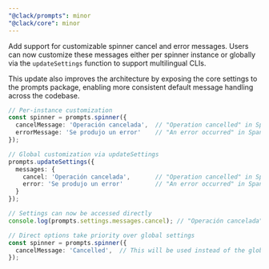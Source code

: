 ```yaml
---
"@clack/prompts": minor
"@clack/core": minor
---
```


Add support for customizable spinner cancel and error messages. Users can now customize these messages either per spinner instance or globally via the `updateSettings` function to support multilingual CLIs.

This update also improves the architecture by exposing the core settings to the prompts package, enabling more consistent default message handling across the codebase.

```ts
// Per-instance customization
const spinner = prompts.spinner({
  cancelMessage: 'Operación cancelada',  // "Operation cancelled" in Spanish
  errorMessage: 'Se produjo un error'    // "An error occurred" in Spanish
});

// Global customization via updateSettings
prompts.updateSettings({
  messages: {
    cancel: 'Operación cancelada',       // "Operation cancelled" in Spanish
    error: 'Se produjo un error'         // "An error occurred" in Spanish
  }
});

// Settings can now be accessed directly
console.log(prompts.settings.messages.cancel); // "Operación cancelada"

// Direct options take priority over global settings
const spinner = prompts.spinner({
  cancelMessage: 'Cancelled',  // This will be used instead of the global setting
});
```
